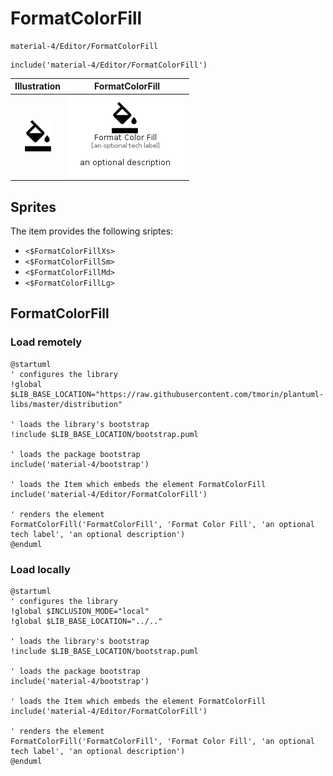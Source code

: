 # FormatColorFill


```text
material-4/Editor/FormatColorFill
```

```text
include('material-4/Editor/FormatColorFill')
```



| Illustration | FormatColorFill |
| :---: | :---: |
| ![illustration for Illustration](../../material-4/Editor/FormatColorFill.png) | ![illustration for FormatColorFill](../../material-4/Editor/FormatColorFill.Local.png) |



## Sprites
The item provides the following sriptes:

- `<$FormatColorFillXs>`
- `<$FormatColorFillSm>`
- `<$FormatColorFillMd>`
- `<$FormatColorFillLg>`





## FormatColorFill

### Load remotely
```plantuml
@startuml
' configures the library
!global $LIB_BASE_LOCATION="https://raw.githubusercontent.com/tmorin/plantuml-libs/master/distribution"

' loads the library's bootstrap
!include $LIB_BASE_LOCATION/bootstrap.puml

' loads the package bootstrap
include('material-4/bootstrap')

' loads the Item which embeds the element FormatColorFill
include('material-4/Editor/FormatColorFill')

' renders the element
FormatColorFill('FormatColorFill', 'Format Color Fill', 'an optional tech label', 'an optional description')
@enduml
```

### Load locally
```plantuml
@startuml
' configures the library
!global $INCLUSION_MODE="local"
!global $LIB_BASE_LOCATION="../.."

' loads the library's bootstrap
!include $LIB_BASE_LOCATION/bootstrap.puml

' loads the package bootstrap
include('material-4/bootstrap')

' loads the Item which embeds the element FormatColorFill
include('material-4/Editor/FormatColorFill')

' renders the element
FormatColorFill('FormatColorFill', 'Format Color Fill', 'an optional tech label', 'an optional description')
@enduml
```

